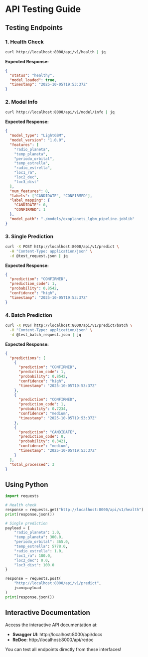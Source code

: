 # API Testing Guide

## Testing Endpoints

### 1. Health Check

```bash
curl http://localhost:8000/api/v1/health | jq
```

**Expected Response:**
```json
{
  "status": "healthy",
  "model_loaded": true,
  "timestamp": "2025-10-05T19:53:37Z"
}
```

### 2. Model Info

```bash
curl http://localhost:8000/api/v1/model/info | jq
```

**Expected Response:**
```json
{
  "model_type": "LightGBM",
  "model_version": "1.0.0",
  "features": [
    "radio_planeta",
    "temp_planeta",
    "periodo_orbital",
    "temp_estrella",
    "radio_estrella",
    "loc1_ra",
    "loc2_dec",
    "loc3_dist"
  ],
  "num_features": 8,
  "labels": ["CANDIDATE", "CONFIRMED"],
  "label_mapping": {
    "CANDIDATE": 0,
    "CONFIRMED": 1
  },
  "model_path": "./models/exoplanets_lgbm_pipeline.joblib"
}
```

### 3. Single Prediction

```bash
curl -X POST http://localhost:8000/api/v1/predict \
  -H "Content-Type: application/json" \
  -d @test_request.json | jq
```

**Expected Response:**
```json
{
  "prediction": "CONFIRMED",
  "prediction_code": 1,
  "probability": 0.8542,
  "confidence": "high",
  "timestamp": "2025-10-05T19:53:37Z"
}
```

### 4. Batch Prediction

```bash
curl -X POST http://localhost:8000/api/v1/predict/batch \
  -H "Content-Type: application/json" \
  -d @test_batch_request.json | jq
```

**Expected Response:**
```json
{
  "predictions": [
    {
      "prediction": "CONFIRMED",
      "prediction_code": 1,
      "probability": 0.8542,
      "confidence": "high",
      "timestamp": "2025-10-05T19:53:37Z"
    },
    {
      "prediction": "CONFIRMED",
      "prediction_code": 1,
      "probability": 0.7234,
      "confidence": "medium",
      "timestamp": "2025-10-05T19:53:37Z"
    },
    {
      "prediction": "CANDIDATE",
      "prediction_code": 0,
      "probability": 0.3421,
      "confidence": "medium",
      "timestamp": "2025-10-05T19:53:37Z"
    }
  ],
  "total_processed": 3
}
```

## Using Python

```python
import requests

# Health check
response = requests.get("http://localhost:8000/api/v1/health")
print(response.json())

# Single prediction
payload = {
    "radio_planeta": 1.0,
    "temp_planeta": 300.0,
    "periodo_orbital": 365.0,
    "temp_estrella": 5778.0,
    "radio_estrella": 1.0,
    "loc1_ra": 180.0,
    "loc2_dec": 0.0,
    "loc3_dist": 100.0
}

response = requests.post(
    "http://localhost:8000/api/v1/predict",
    json=payload
)
print(response.json())
```

## Interactive Documentation

Access the interactive API documentation at:
- **Swagger UI**: http://localhost:8000/api/docs
- **ReDoc**: http://localhost:8000/api/redoc

You can test all endpoints directly from these interfaces!
